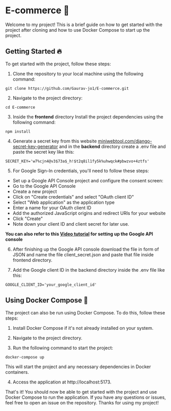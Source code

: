 # E-commerce 🏢
Welcome to my project! This is a brief guide on how to get started with the project after cloning and how to use Docker Compose to start up the project.

## Getting Started 🔥
To get started with the project, follow these steps:

1. Clone the repository to your local machine using the following command:
```
git clone https://github.com/Gaurav-jo1/E-commerce.git
```

2. Navigate to the project directory:
```
cd E-commerce
```

3. Inside the **frontend** directory Install the project dependencies using the following command:
```
npm install
```

4. Generate a secret key from this website [miniwebtool.com/django-secret-key-generator](https://miniwebtool.com/django-secret-key-generator/) and in the **backend** directory create a .env file and paste the secret key like this:
```
SECRET_KEY='w7%cjn4@v3$73a$_h!$t2q8il1fy5k%uhwqck#pbwzvo+4ztfs'
```
5. For Google Sign-In credentials, you'll need to follow these steps:

* Set up a Google API Console project and configure the consent screen:
* Go to the Google API Console
* Create a new project
* Click on "Create credentials" and select "OAuth client ID"
* Select "Web application" as the application type
* Enter a name for your OAuth client ID
* Add the authorized JavaScript origins and redirect URIs for your website
* Click "Create"
* Note down your client ID and client secret for later use.

**You can also refer to this [Video tutorial](https://www.youtube.com/watch?v=roxC8SMs7HU)
 for setting up the Google API console**

6. After finishing up the Google API console download the file in form of JSON and name the file client_secret.json and paste that file inside frontend directory.

7. Add the Google client ID in the backend directory inside the .env file like this:

```
GOOGLE_CLIENT_ID='your_google_client_id'
```


## Using Docker Compose 🐋
The project can also be run using Docker Compose. To do this, follow these steps:

1. Install Docker Compose if it's not already installed on your system.

2. Navigate to the project directory.

3. Run the following command to start the project:

```
docker-compose up
```
This will start the project and any necessary dependencies in Docker containers.

4. Access the application at http://localhost:5173.

That's it! You should now be able to get started with the project and use Docker Compose to run the application. If you have any questions or issues, feel free to open an issue on the repository. Thanks for using my project!




